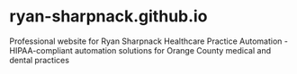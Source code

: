 # ryan-sharpnack.github.io
Professional website for Ryan Sharpnack Healthcare Practice Automation - HIPAA-compliant automation solutions for Orange County medical and dental practices
